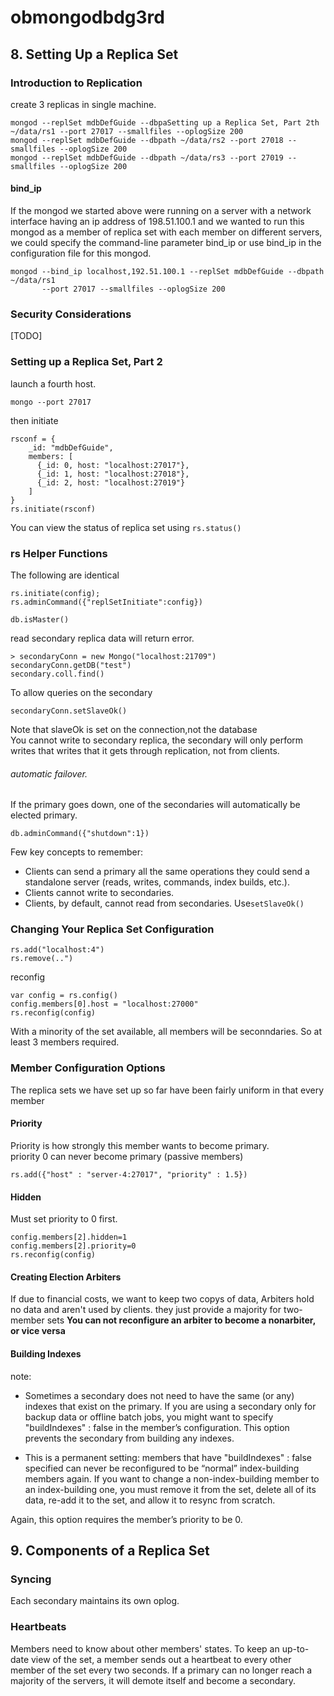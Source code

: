 # obmongodbdg3rd

## 8. Setting Up a Replica Set
### Introduction to Replication
create 3 replicas in single machine.
```
mongod --replSet mdbDefGuide --dbpaSetting up a Replica Set, Part 2th ~/data/rs1 --port 27017 --smallfiles --oplogSize 200
mongod --replSet mdbDefGuide --dbpath ~/data/rs2 --port 27018 --smallfiles --oplogSize 200
mongod --replSet mdbDefGuide --dbpath ~/data/rs3 --port 27019 --smallfiles --oplogSize 200
```
#### bind_ip
If the mongod we started above were running on a server with a network interface having an ip address of 198.51.100.1 and we wanted to run this mongod as a member of replica set with each member on different servers, we could specify the command-line parameter bind_ip or use bind_ip in the configuration file for this mongod.
```
mongod --bind_ip localhost,192.51.100.1 --replSet mdbDefGuide --dbpath ~/data/rs1 
       --port 27017 --smallfiles --oplogSize 200
```

### Security Considerations
[TODO]

### Setting up a Replica Set, Part 2
launch a fourth host.
```
mongo --port 27017
```
then initiate
```
rsconf = {
    _id: "mdbDefGuide",
    members: [
      {_id: 0, host: "localhost:27017"},
      {_id: 1, host: "localhost:27018"},
      {_id: 2, host: "localhost:27019"} 
    ]
}
rs.initiate(rsconf)
```

You can view the status of replica set using ```rs.status()```

### rs Helper Functions
The following are identical
```
rs.initiate(config);
rs.adminCommand({"replSetInitiate":config})
```

```
db.isMaster()
```


read secondary replica data will return error.
```
> secondaryConn = new Mongo("localhost:21709")
secondaryConn.getDB("test")
secondary.coll.find()
```
To allow queries on the secondary
```
secondaryConn.setSlaveOk()
```
Note that slaveOk is set on the connection,not the database  
You cannot write to secondary replica, the secondary will only perform writes
that writes that it gets through replication, not from clients.



###### automatic failover. 
If the primary goes down, one of the secondaries will automatically be elected primary.

```
db.adminCommand({"shutdown":1})
```
Few key concepts to remember:
- Clients can send a primary all the same operations they could send a standalone server (reads, writes, commands, index builds, etc.).
- Clients cannot write to secondaries.
- Clients, by default, cannot read from secondaries. Use```setSlaveOk()```


### Changing Your Replica Set Configuration
```
rs.add("localhost:4")
rs.remove(..")
```
reconfig
```
var config = rs.config()
config.members[0].host = "localhost:27000"
rs.reconfig(config)
```

With a minority of the set available, all members will be seconndaries.
So at least 3 members required.



### Member Configuration Options 
The replica sets we have set up so far have been fairly uniform in that every member
#### Priority
Priority is how strongly this member wants to become primary.  
priority 0 can never become primary (passive members)
```
rs.add({"host" : "server-4:27017", "priority" : 1.5})
```



#### Hidden
Must set priority to 0 first.
```
config.members[2].hidden=1
config.members[2].priority=0
rs.reconfig(config)
```
#### Creating Election Arbiters
If due to financial costs, we want to keep two copys of data,
Arbiters hold no data and aren't used by clients. they just provide a majority for two-member sets
__You can not reconfigure an arbiter to become a nonarbiter, or vice versa__

#### Building Indexes
note:
- Sometimes a secondary does not need to have the same (or any) indexes that exist on the primary. If you are using a secondary only for backup data or offline batch jobs, you might want to specify "buildIndexes" : false in the member’s configuration. This option prevents the secondary from building any indexes.

- This is a permanent setting: members that have "buildIndexes" : false specified can never be reconfigured to be “normal” index-building members again. If you want to change a non-index-building member to an index-building one, you must remove it from the set, delete all of its data, re-add it to the set, and allow it to resync from scratch.

Again, this option requires the member’s priority to be 0.


## 9. Components of a Replica Set
### Syncing
Each secondary maintains its own oplog.


### Heartbeats
Members need to know about other members' states. 
To keep an up-to-date view of the set, a member sends out a heartbeat to every other member
of the set every two seconds. 
If a primary can no longer reach a majority of the servers, it will demote itself and become a secondary.

